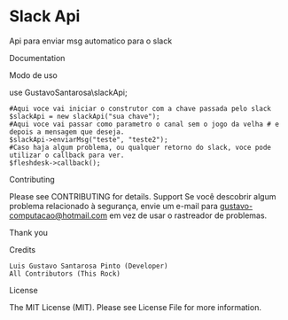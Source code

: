 # Slack Api
Api para enviar msg automatico para o slack

Documentation


Modo de uso

use GustavoSantarosa\slackApi;

    #Aqui voce vai iniciar o construtor com a chave passada pelo slack
    $slackApi = new slackApi("sua chave");
    #Aqui voce vai passar como parametro o canal sem o jogo da velha # e depois a mensagem que deseja.
    $slackApi->enviarMsg("teste", "teste2");
    #Caso haja algum problema, ou qualquer retorno do slack, voce pode utilizar o callback para ver.
    $fleshdesk->callback();

Contributing

Please see CONTRIBUTING for details.
Support
Se você descobrir algum problema relacionado à segurança, envie um e-mail para gustavo-computacao@hotmail.com em vez de usar o rastreador de problemas.

Thank you

Credits

    Luis Gustavo Santarosa Pinto (Developer)
    All Contributors (This Rock)

License

The MIT License (MIT). Please see License File for more information.
